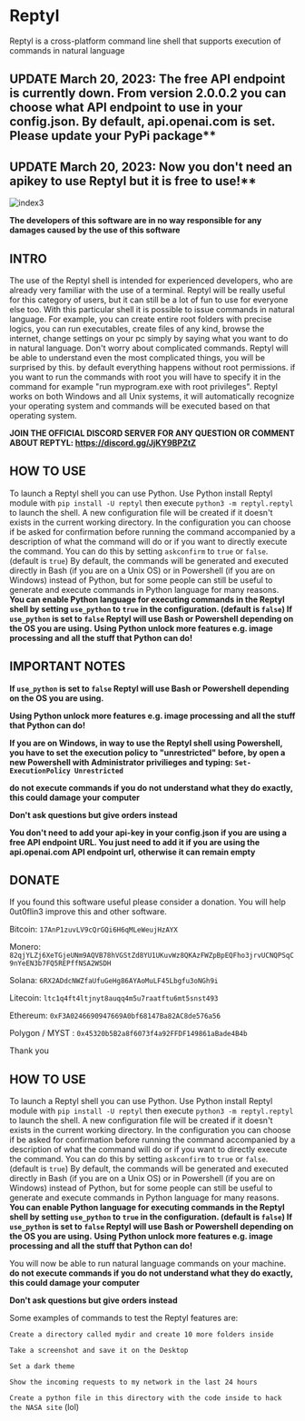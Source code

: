 # Reptyl
Reptyl is a cross-platform command line shell that supports execution of commands in natural language 

## UPDATE March 20, 2023: The free API endpoint is currently down. From version 2.0.0.2 you can choose what API endpoint to use in your config.json. By default, api.openai.com is set. Please update your PyPi package**

## UPDATE March 20, 2023: Now you don't need an apikey to use Reptyl but it is free to use!**

![index3](https://user-images.githubusercontent.com/114559605/221433243-8ca74d72-b173-47c2-ba70-6827eb516b1f.png)

**The developers of this software are in no way responsible for any damages caused by the use of this software**

## INTRO

The use of the Reptyl shell is intended for experienced developers, who are already very familiar with the use of a terminal. Reptyl will be really useful for this category of users, but it can still be a lot of fun to use for everyone else too. With this particular shell it is possible to issue commands in natural language. For example, you can create entire root folders with precise logics, you can run executables, create files of any kind, browse the internet, change settings on your pc simply by saying what you want to do in natural language. Don't worry about complicated commands. Reptyl will be able to understand even the most complicated things, you will be surprised by this. by default everything happens without root permissions. if you want to run the commands with root you will have to specify it in the command for example "run myprogram.exe with root privileges". Reptyl works on both Windows and all Unix systems, it will automatically recognize your operating system and commands will be executed based on that operating system.

**JOIN THE OFFICIAL DISCORD SERVER FOR ANY QUESTION OR COMMENT ABOUT REPTYL: https://discord.gg/JjKY9BPZtZ**

## HOW TO USE

To launch a Reptyl shell you can use Python. Use Python install Reptyl module with `pip install -U reptyl` then execute `python3 -m reptyl.reptyl` to launch the shell. A new configuration file  will be created if it doesn't exists in the current working directory. In the configuration you can choose if be asked for confirmation before running the command accompanied by a description of what the command will do or if you want to directly execute the command. You can do this by setting `askconfirm` to `true` or `false`. (default is `true`)
By default, the commands will be generated and executed directly in Bash (if you are on a Unix OS) or in Powershell (if you are on Windows) instead of Python, but for some people can still be useful to generate and execute commands in Python language for many reasons. **You can enable Python language for executing commands in the Reptyl shell by setting `use_python` to `true` in the configuration. (default is `false`) If `use_python` is set to `false` Reptyl will use Bash or Powershell depending on the OS you are using.**
**Using Python unlock more features e.g. image processing and all the stuff that Python can do!**

## IMPORTANT NOTES

**If `use_python` is set to `false` Reptyl will use Bash or Powershell depending on the OS you are using.**

**Using Python unlock more features e.g. image processing and all the stuff that Python can do!**

**If you are on Windows, in way to use the Reptyl shell using Powershell, you have to set the execution policy to "unrestricted" before, by open a new Powershell with Administrator privilieges and typing: `Set-ExecutionPolicy Unrestricted`**

**do not execute commands if you do not understand what they do exactly, this could damage your computer**

**Don't ask questions but give orders instead**

**You don't need to add your api-key in your config.json if you are using a free API endpoint URL. You just need to add it if you are using the api.openai.com API endpoint url, otherwise it can remain empty**

## DONATE 

If you found this software useful please consider a donation.
You will help 0ut0flin3 improve this and other software.

Bitcoin:  `17AnP1zuvLV9cQrGQi6H6qMLeWeujHzAYX`

Monero: `82qjYLZj6XeTGjeUNm9AQVB78hVGStZd8YU1UKuvWz8QKAzFWZpBpEQFho3jrvUCNQPSqC9nYeEN3b7FQ5REPffNSA2WSDH`

Solana: `6RX2ADdcNWZfaUfuGeHg86AYAoMuLF45Lbgfu3oNGh9i`

Litecoin: `ltc1q4ft4ltjnyt8auqq4m5u7raatftu6mt5snst493`

Ethereum: `0xF3A0246690947669A0bf68147Ba82AC8de576a56`

Polygon / MYST : `0x45320b5B2a8f6073f4a92FFDF149861aBade4B4b`

Thank you

## HOW TO USE

To launch a Reptyl shell you can use Python. Use Python install Reptyl module with `pip install -U reptyl` then execute `python3 -m reptyl.reptyl` to launch the shell. A new configuration file  will be created if it doesn't exists in the current working directory. In the configuration you can choose if be asked for confirmation before running the command accompanied by a description of what the command will do or if you want to directly execute the command. You can do this by setting `askconfirm` to `true` or `false`. (default is `true`)
By default, the commands will be generated and executed directly in Bash (if you are on a Unix OS) or in Powershell (if you are on Windows) instead of Python, but for some people can still be useful to generate and execute commands in Python language for many reasons. **You can enable Python language for executing commands in the Reptyl shell by setting `use_python` to `true` in the configuration. (default is `false`) If `use_python` is set to `false` Reptyl will use Bash or Powershell depending on the OS you are using.**
**Using Python unlock more features e.g. image processing and all the stuff that Python can do!**

You will now be able to run natural language commands on your machine. 
**do not execute commands if you do not understand what they do exactly, this could damage your computer**

**Don't ask questions but give orders instead**

Some examples of commands to test the Reptyl features are:


`Create a directory called mydir and create 10 more folders inside`

`Take a screenshot and save it on the Desktop`

`Set a dark theme`

`Show the incoming requests to my network in the last 24 hours`

`Create a python file in this directory with the code inside to hack the NASA site` (lol)


